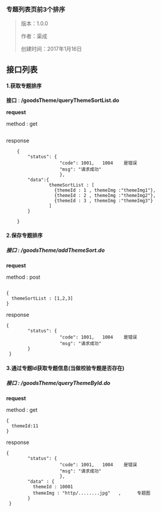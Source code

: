 ### 专题列表页前3个排序

> 版本：1.0.0
>
> 作者：渠成
>
> 创建时间：2017年1月16日

## 接口列表

#### 1.获取专题排序

**接口** :     **/goodsTheme/queryThemeSortList.do**

**request**

method : get

```

```

response

```
	{
        "status": {
                    "code": 1001,   1004    是错误
                    "msg": "请求成功"
                    },
        "data":{ 
        		themeSortList : [
                  {themeId : 1 , themeImg :"themeImg1"},
                  {themeId : 2 , themeImg :"themeImg2"},
                  {themeId : 3 , themeImg :"themeImg3"}
        		]
        }
        	
    }	
```

#### 2.保存专题排序

##### 接口  :  /goodsTheme/addThemeSort.do

**request**

method : post

```

{
  themeSortList : [1,2,3]
}
```

response

```
{
        "status": {
                    "code": 1001,   1004    是错误
                    "msg": "请求成功"
        }
 }	
```



#### 3.通过专题Id获取专题信息(当做校验专题是否存在)

##### 接口  :  /goodsTheme/queryThemeById.do

**request**

method : get

```
{
  themeId:11
}
```

response

```
{
        "status": {
                    "code": 1001,   1004    是错误
                    "msg": "请求成功"
                    },
        "data" : {
          themeId : 10001
          themeImg : "http/........jpg"   ,      专题图
        }
 }	
```

